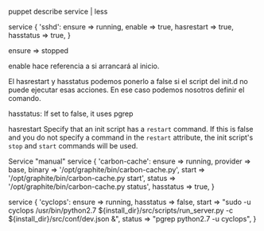 puppet describe service | less


service { 'sshd':
  ensure     => running,
  enable     => true,
  hasrestart => true,
  hasstatus  => true,
}

ensure => stopped

enable hace referencia a si arrancará al inicio.

El hasrestart y hasstatus podemos ponerlo a false si el script del init.d no puede ejecutar esas acciones.
En ese caso podemos nosotros definir el comando.


hasstatus:
If set to false, it uses pgrep

hasrestart
Specify that an init script has a `restart` command.  If this is false and you do not specify a command in the `restart` attribute,    the init script's `stop` and `start` commands will be used.


Service "manual"
service { 'carbon-cache':
  ensure     => running,
  provider   => base,
  binary     => '/opt/graphite/bin/carbon-cache.py',
  start      => '/opt/graphite/bin/carbon-cache.py start',
  status     => '/opt/graphite/bin/carbon-cache.py status',
  hasstatus  => true,
}


service { 'cyclops':
  ensure => running,
  hasstatus => false,
  start => "sudo -u cyclops /usr/bin/python2.7 ${install_dir}/src/scripts/run_server.py -c ${install_dir}/src/conf/dev.json &",
  status => "pgrep python2.7 -u cyclops",
}

